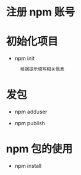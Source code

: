 # 注册 npm 账号

# 初始化项目
- npm init
  ```txt
    根据提示填写相关信息
  ```

# 发包
- npm adduser

- npm publish

# npm 包的使用
- npm install 